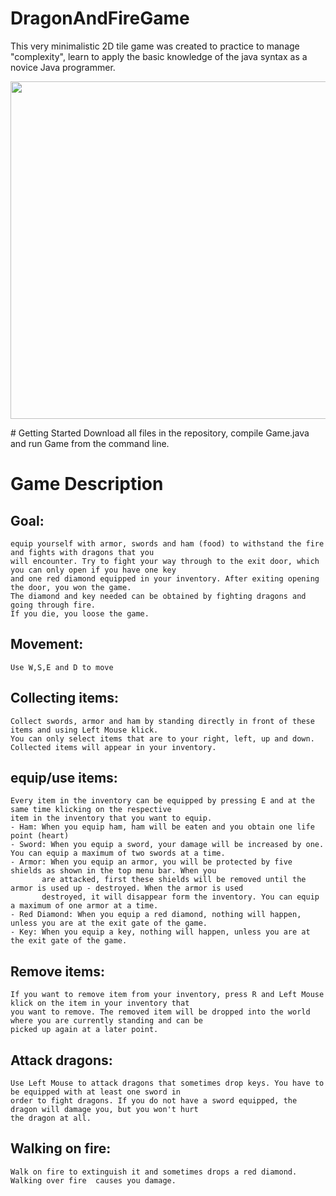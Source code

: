 # DragonAndFireGame
This very minimalistic 2D tile game was created to practice to manage "complexity", learn to apply the basic knowledge
of the java syntax as a novice Java programmer.
<p align="center">
  <img src="https://user-images.githubusercontent.com/43107602/67616927-1d6d1800-f7de-11e9-83b9-52f4ac079f44.png"        height="540" width="960">
 </p>
# Getting Started
Download all files in the repository, compile Game.java and run Game from the command line.


# Game Description
## Goal:
    equip yourself with armor, swords and ham (food) to withstand the fire and fights with dragons that you
    will encounter. Try to fight your way through to the exit door, which you can only open if you have one key
    and one red diamond equipped in your inventory. After exiting opening the door, you won the game.
    The diamond and key needed can be obtained by fighting dragons and going through fire.
    If you die, you loose the game.
## Movement:
    Use W,S,E and D to move
## Collecting items:
    Collect swords, armor and ham by standing directly in front of these items and using Left Mouse klick.
    You can only select items that are to your right, left, up and down.
    Collected items will appear in your inventory.
## equip/use items:
    Every item in the inventory can be equipped by pressing E and at the same time klicking on the respective
    item in the inventory that you want to equip.
    - Ham: When you equip ham, ham will be eaten and you obtain one life point (heart)
    - Sword: When you equip a sword, your damage will be increased by one. You can equip a maximum of two swords at a time.
    - Armor: When you equip an armor, you will be protected by five shields as shown in the top menu bar. When you
           are attacked, first these shields will be removed until the armor is used up - destroyed. When the armor is used
           destroyed, it will disappear form the inventory. You can equip a maximum of one armor at a time.
    - Red Diamond: When you equip a red diamond, nothing will happen, unless you are at the exit gate of the game.
    - Key: When you equip a key, nothing will happen, unless you are at the exit gate of the game.
## Remove items:
    If you want to remove item from your inventory, press R and Left Mouse klick on the item in your inventory that
    you want to remove. The removed item will be dropped into the world where you are currently standing and can be
    picked up again at a later point.
## Attack dragons:
    Use Left Mouse to attack dragons that sometimes drop keys. You have to be equipped with at least one sword in
    order to fight dragons. If you do not have a sword equipped, the dragon will damage you, but you won't hurt
    the dragon at all.
## Walking on fire:
    Walk on fire to extinguish it and sometimes drops a red diamond. Walking over fire  causes you damage.
